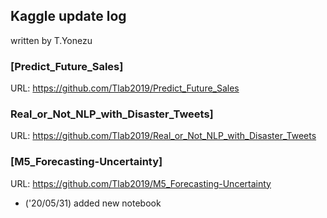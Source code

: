 ## **Kaggle update log**
written by T.Yonezu

### **[Predict_Future_Sales]**
URL: https://github.com/Tlab2019/Predict_Future_Sales

### **Real_or_Not_NLP_with_Disaster_Tweets]**
URL: https://github.com/Tlab2019/Real_or_Not_NLP_with_Disaster_Tweets

### **[M5_Forecasting-Uncertainty]**
URL: https://github.com/Tlab2019/M5_Forecasting-Uncertainty

- ('20/05/31) added new notebook